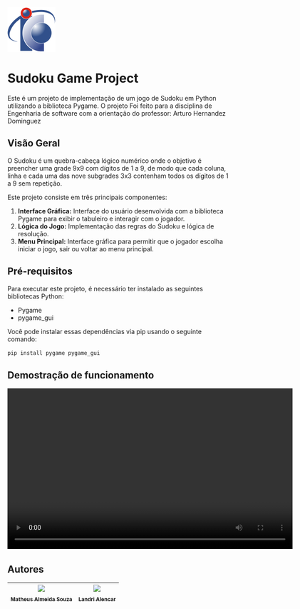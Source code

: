 <img src="/Assets/logoic.png" alt="Logo IC">

# Sudoku Game Project

Este é um projeto de implementação de um jogo de Sudoku em Python utilizando a biblioteca Pygame. O projeto Foi feito para a disciplina de Engenharia de software com a orientação do professor: Arturo Hernandez Dominguez

## Visão Geral

O Sudoku é um quebra-cabeça lógico numérico onde o objetivo é preencher uma grade 9x9 com dígitos de 1 a 9, de modo que cada coluna, linha e cada uma das nove subgrades 3x3 contenham todos os dígitos de 1 a 9 sem repetição.

Este projeto consiste em três principais componentes:

1. **Interface Gráfica:** Interface do usuário desenvolvida com a biblioteca Pygame para exibir o tabuleiro e interagir com o jogador.
2. **Lógica do Jogo:** Implementação das regras do Sudoku e lógica de resolução.
3. **Menu Principal:** Interface gráfica para permitir que o jogador escolha iniciar o jogo, sair ou voltar ao menu principal.

## Pré-requisitos

Para executar este projeto, é necessário ter instalado as seguintes bibliotecas Python:

- Pygame
- pygame_gui

Você pode instalar essas dependências via pip usando o seguinte comando:

```bash
pip install pygame pygame_gui
```

## Demostração de funcionamento

<video width="640" height="360" controls>
  <source src="D" type="video/mp4">
  Seu navegador não suporta a tag de vídeo.
</video>

## Autores

| [<img src="https://avatars.githubusercontent.com/u/112727821?v=4" width=115><br><sub>Matheus Almeida Souza</sub>](https://github.com/Wolfshohle) |  [<img src="https://avatars.githubusercontent.com/u/112990794?v=4" width=115><br><sub>Landri Alencar</sub>](https://github.com/LandriAlencars?tab=repositories) |
| :---: | :---: |